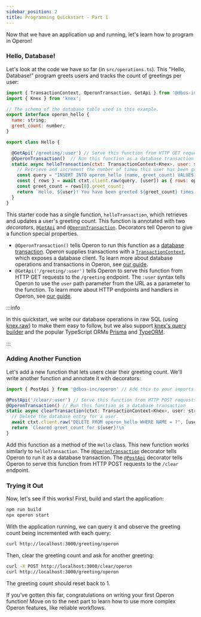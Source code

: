 ```yaml
---
sidebar_position: 2
title: Programming Quickstart - Part 1
---
```


Now that we have an application up and running, let's learn how to program in Operon!

### Hello, Database!

Let's look at the code we have so far (in `src/operations.ts`).
This "Hello, Database!" program greets users and tracks the count of greetings per user:

```javascript
import { TransactionContext, OperonTransaction, GetApi } from '@dbos-inc/operon'
import { Knex } from 'knex';

// The schema of the database table used in this example.
export interface operon_hello {
  name: string;
  greet_count: number;
}

export class Hello {

  @GetApi('/greeting/:user') // Serve this function from HTTP GET requests to the /greeting endpoint with 'user' as a path parameter
  @OperonTransaction()  // Run this function as a database transaction
  static async helloTransaction(ctxt: TransactionContext<Knex>, user: string) {
    // Retrieve and increment the number of times this user has been greeted.
    const query = "INSERT INTO operon_hello (name, greet_count) VALUES (?, 1) ON CONFLICT (name) DO UPDATE SET greet_count = operon_hello.greet_count + 1 RETURNING greet_count;"
    const { rows } = await ctxt.client.raw(query, [user]) as { rows: operon_hello[] };
    const greet_count = rows[0].greet_count;
    return `Hello, ${user}! You have been greeted ${greet_count} times.\n`;
  }
}
```

This starter code has a single function, `helloTransaction`, which retrieves and updates a user's greeting count.
This function is annotated with two _decorators_, [`@GetApi`](../api-reference/decorators#getapi) and [`@OperonTransaction`](../api-reference/decorators#operontransaction).
Decorators tell Operon to give a function special properties.

- `@OperonTransaction()` tells Operon to run this function as a [database transaction](https://en.wikipedia.org/wiki/Database_transaction).
Operon supplies transactions with a [`TransactionContext`](../api-reference/contexts#transactioncontextt), which exposes a database client.
To learn more about database operations and transactions in Operon, see [our guide](../tutorials/transaction-tutorial).
- `@GetApi('/greeting/:user')` tells Operon to serve this function from HTTP GET requests to the `/greeting` endpoint.
The `:user` syntax tells Operon to use the `user` path parameter from the URL as a parameter to the function.
To learn more about HTTP endpoints and handlers in Operon, see [our guide](../tutorials/http-serving-tutorial).

:::info

In this quickstart, we write our database operations in raw SQL (using [knex.raw](https://knexjs.org/guide/raw.html)) to make them easy to follow, but we also support [knex's query builder](https://knexjs.org/guide/query-builder.html) and the popular TypeScript ORMs [Prisma](https://www.prisma.io/) and [TypeORM](https://typeorm.io/).

:::

### Adding Another Function

Let's add a new function that lets users clear their greeting count.
We'll write another function and annotate it with decorators:

```javascript
import { PostApi } from '@dbos-inc/operon' // Add this to your imports.

@PostApi('/clear/:user') // Serve this function from HTTP POST requests to the /clear endpoint with 'user' as a path parameter
@OperonTransaction() // Run this function as a database transaction
static async clearTransaction(ctxt: TransactionContext<Knex>, user: string) {
  // Delete the database entry for a user.
  await ctxt.client.raw("DELETE FROM operon_hello WHERE NAME = ?", [user]);
  return `Cleared greet_count for ${user}!\n`
}
```

Add this function as a method of the `Hello` class.
This new function works similarly to `helloTransaction`.
The  [`@OperonTransaction`](../api-reference/decorators#operontransaction) decorator tells Operon to run it as a database transaction.
The [`@PostApi`](../api-reference/decorators#postapi) decorator tells Operon to serve this function from HTTP POST requests to the `/clear` endpoint.

### Trying it Out

Now, let's see if this works!
First, build and start the application:

```bash
npm run build
npx operon start
```

With the application running, we can query it and observe the greeting count being incremented with each query:

```bash
curl http://localhost:3000/greeting/operon
```

Then, clear the greeting count and ask for another greeting:

```bash
curl -X POST http://localhost:3000/clear/operon
curl http://localhost:3000/greeting/operon
```

The greeting count should reset back to 1.

If you've gotten this far, congratulations on writing your first Operon function!
Move on to the next part to learn how to use more complex Operon features, like reliable workflows.
